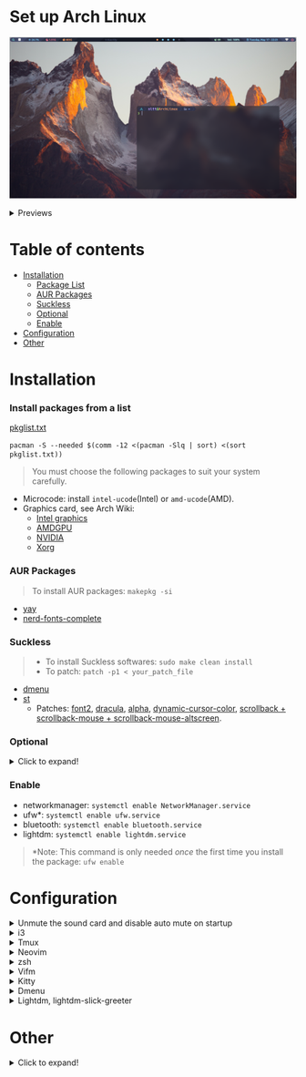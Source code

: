# Set up Arch Linux

![](https://raw.githubusercontent.com/nguyenletientrien/Dotfiles/master/.github/qtile0.png)

<details>
  <summary>Previews</summary>

  - ***i3-wm, i3bar, pfetch, gotop.***
  ![](https://raw.githubusercontent.com/nguyenletientrien/Dotfiles/master/.github/i3.png)

  - ***Qtile, nvim, neofetch, gotop, rofi, conky, i3lock-color.***
  ![](https://raw.githubusercontent.com/nguyenletientrien/Dotfiles/master/.github/qtile1.png)
  ![](https://raw.githubusercontent.com/nguyenletientrien/Dotfiles/master/.github/qtile2.png)
  ![](https://raw.githubusercontent.com/nguyenletientrien/Dotfiles/master/.github/qtile3.png)
  ![](https://raw.githubusercontent.com/nguyenletientrien/Dotfiles/master/.github/qtile4.png)
  ![](https://raw.githubusercontent.com/nguyenletientrien/Dotfiles/master/.github/qtile5.png)
  > [Download](https://github.com/nguyenletientrien/Wallpapers) Wallpapers.

</details>

# Table of contents

- [Installation](https://github.com/nguyenletientrien/Dotfiles#installation)
  - [Package List](https://github.com/nguyenletientrien/Dotfiles#install-packages-from-a-list)
  - [AUR Packages](https://github.com/nguyenletientrien/Dotfiles#aur-packages)
  - [Suckless](https://github.com/nguyenletientrien/Dotfiles#suckless)
  - [Optional](https://github.com/nguyenletientrien/Dotfiles#optional)
  - [Enable](https://github.com/nguyenletientrien/Dotfiles#enable)
- [Configuration](https://github.com/nguyenletientrien/Dotfiles#configuration)
- [Other](https://github.com/nguyenletientrien/Dotfiles#other)

# Installation

### Install packages from a list
[pkglist.txt](https://github.com/nguyenletientrien/Dotfiles/blob/master/pkglist.txt)
```
pacman -S --needed $(comm -12 <(pacman -Slq | sort) <(sort pkglist.txt))
```
> You must choose the following packages to suit your system carefully.
- Microcode: install `intel-ucode`(Intel) or `amd-ucode`(AMD).
- Graphics card, see Arch Wiki:
  - [Intel graphics](https://wiki.archlinux.org/title/Intel_graphics)
  - [AMDGPU](https://wiki.archlinux.org/title/AMDGPU)
  - [NVIDIA](https://wiki.archlinux.org/title/NVIDIA)
  - [Xorg](https://wiki.archlinux.org/title/Xorg)

### AUR Packages
> To install AUR packages: `makepkg -si`
- [yay](https://aur.archlinux.org/packages/yay)
- [nerd-fonts-complete](https://aur.archlinux.org/packages/nerd-fonts-complete)

### Suckless
> - To install Suckless softwares: `sudo make clean install`
> - To patch: `patch -p1 < your_patch_file`
- [dmenu](https://tools.suckless.org/dmenu)
- [st](https://st.suckless.org)
  - Patches: [font2](https://st.suckless.org/patches/font2), [dracula](https://st.suckless.org/patches/dracula), [alpha](https://st.suckless.org/patches/alpha), [dynamic-cursor-color](https://st.suckless.org/patches/dynamic-cursor-color), [scrollback + scrollback-mouse + scrollback-mouse-altscreen](https://st.suckless.org/patches/scrollback).

### Optional
<details>
  <summary>Click to expand!</summary>
  
  > You should read the application documentation for more information on the Archwiki or the application main page.
  - mutt-wizard ([LukeSmith](https://github.com/LukeSmithxyz/mutt-wizard))
  - Kdenlive
  - GIMP
  - Audacity
  - OBS
  - Simplescreenrecorder 
  - VirtualBox
  - Virt-Manager
    > - `pacman -S libvirt iptables-nft qemu virt-manager`
    > - `sudo systemctl start/enable libvirtd`
    > - `sudo usermod -G libvirt -a <username>`
  - LibreOffice 
    > *jre-openjdk* package is needed for LibreOffice Database.
  - conky
  - persepolis
  - onboard
  - xdotool
  - cronie
  - maim
  - acpi
  - pandoc
  - texlive-most
  - speedtest-cli
  - volumeicon
  - shellcheck-bin ([AUR](https://aur.archlinux.org/packages/shellcheck-bin))
  - ttf-ms-fonts ([AUR](https://aur.archlinux.org/packages/ttf-ms-fonts))
  - teamviewer ([AUR](https://aur.archlinux.org/packages/teamviewer))
     > Note: If you use startx, you won't be able to open teamviewer
</details>

### Enable
- networkmanager: `systemctl enable NetworkManager.service`
- ufw\*: `systemctl enable ufw.service`
- bluetooth: `systemctl enable bluetooth.service`
- lightdm: `systemctl enable lightdm.service`
> \*Note: This command is only needed *once* the first time you install the package: `ufw enable`

# Configuration

<details>
  <summary>Unmute the sound card and disable auto mute on startup</summary>

  - Unmute:
  ```
  amixer sset Master unmute
  amixer sset Speaker unmute
  amixer sset Headphone unmute
  ```
  - Disable auto mute:
  ```
  amixer -c 0 sset "Auto-Mute Mode" Disabled
  ```
</details>

<details>
  <summary>i3</summary>

  - Copy ***i3*** folder to ***~/.config/***
  - Open ***i3/config*** file and edit for use!
  - See more: [i3-README.md](https://github.com/nguyenletientrien/Dotfiles/tree/master/.config/i3)
  - AutoTiling script: [https://github.com/nwg-piotr/autotiling](https://github.com/nwg-piotr/autotiling)
  - Set background with feh: `feh --bg-fill /path/to/picture`
</details>

<details>
  <summary>Tmux</summary>

  #### Installation
  Install [Oh my tmux](https://github.com/gpakosz/.tmux)
  > [A list of awesome resources for tmux.](https://github.com/rothgar/awesome-tmux)
  #### Configuration
  > Pressing `<prefix> e` will open `~/.tmux.conf.local` with the editor defined by the `$EDITOR` environment variable (defaults to `vim` when empty).
  - [Enable the Powerline look](https://github.com/gpakosz/.tmux#enabling-the-powerline-look)
  - Theme colors
    ```
    # custom theme
    tmux_conf_theme_colour_1="#16161e"
    tmux_conf_theme_colour_2="#24283b"
    tmux_conf_theme_colour_3="#a9b1d6"
    tmux_conf_theme_colour_4="#8be9fd"
    tmux_conf_theme_colour_5="#f1fa8c"
    tmux_conf_theme_colour_6="#16161e"
    tmux_conf_theme_colour_7="#f8f8f2"
    tmux_conf_theme_colour_8="#16161e"
    tmux_conf_theme_colour_9="#f1fa8c"
    tmux_conf_theme_colour_10="#ff79c6"
    tmux_conf_theme_colour_11="#50fa7b"
    tmux_conf_theme_colour_12="#a9b1d6"
    tmux_conf_theme_colour_13="#f8f8f2"
    tmux_conf_theme_colour_14="#16161e"
    tmux_conf_theme_colour_15="#16161e"
    tmux_conf_theme_colour_16="#ff5555"
    tmux_conf_theme_colour_17="#f8f8f2"
    ```
  - Configuring the status line:
    ```
    tmux_conf_theme_status_left=" ❐ #S "
    tmux_conf_theme_status_right=" #{prefix} #{mouse}#{pairing}#{synchronized} | #{username}#{root} | #{hostname} "
    ```
  #### Fix *Neovim losing colorscheme when in tmux*:
  > `$TERM` must be set to `xterm-256color`
  - tmux.conf:
    ```
    set-option -ga terminal-overrides ",xterm-256color:Tc"
    ```
</details>

<details>
  <summary>Neovim</summary>

  [See here.](https://github.com/nguyenletientrien/Dotfiles/tree/master/.github/NEOVIM.md)
</details>

<details>
  <summary>zsh</summary>

  - Copy ***zsh*** folder to ***~/.config/***
  - To use [zsh-autosuggestion](https://github.com/zsh-users/zsh-autosuggestions) and [zsh-syntax-highlighting](https://github.com/zsh-users/zsh-syntax-highlighting), git clone from repository into ***~/.config/zsh/plugins/***
    ```
    cd ~/.config/zsh/plugins
    ```
    ```
    git clone https://github.com/zsh-users/zsh-autosuggestions.git
    ```
    ```
    git clone https://github.com/zsh-users/zsh-syntax-highlighting.git
    ```
  - Install [Starship prompt](https://starship.rs) and copy ***starship.toml*** file to ***~/.config/***
    > Starship is available on the official repository.
</details>

<details>
  <summary>Vifm</summary>

  [See here.](https://github.com/nguyenletientrien/Dotfiles/tree/master/.github/VIFM.md)
</details>

<details>
  <summary>Kitty</summary>

  - Copy default config file to ***~/.config/***
  ```
  cp /usr/share/doc/kitty/kitty.conf /home/nltt/.config/kitty/
  ```
  - Configure
  ```
  line | config
  -----|---------------------------------------
     9 | font_family      FiraCode Nerd Font
    10 | bold_font        FiraCode Nerd Font Bold
    11 | italic_font      FiraCode Nerd Font Italic
    12 | bold_italic_font FiraCode Nerd Font Bold Italic
   762 | background_opacity 0.9
  ```
  - Theme: [Dracula](https://draculatheme.com/kitty), [TokyoNight](https://github.com/davidmathers/tokyo-night-kitty-theme)
</details>

<details>
  <summary>Dmenu</summary>

  - Edit *config.def.h*:
    - Font: `Hack Nerd Font`
    - Font size: `11`
    - Colors:
      ```
      [SchemeNorm] = { "#777c99", "#1a1b26" },
      [SchemeSel] = { "#0f0f14", "#7aa2f7" },
      ```
  - Edit *dmenu_run*
    - Add `-p "Run:"` after `dmenu "@"`
    - Example: `dmenu "$@" -p "Run:"`
</details>

<details>
  <summary>Lightdm, lightdm-slick-greeter</summary>

  #### Lightdm
  - Edit config file in ***/etc/lightdm/lightdm.conf***
  ```
  [Seat:*]
  .....
  greeter-session=lightdm-slick-greeter
  user-session=qtile
  #user-session=i3
  .....
  ```
  ##### lightdm-slick-greeter
  - Copy the picture you want to set background to ***/usr/share/backgrounds/***
  - Create slick-greeter.conf as /etc/lightdm/slick-greeter.conf and edit:
  ```
  [Greeter]
  background=/usr/share/backgrounds/<picture>
  ```
</details>

# Other

<details>
  <summary>Click to expand!</summary>

  ### Fonts
  - Roboto Mono (dunst)
  - sans (Qtile, [dwm](https://github.com/nguyenletientrien/dwm))
  - Ubuntu Nerd Font (Qtile, i3, [dwm](https://github.com/nguyenletientrien/dwm))
  - Fira Code (Kitty)
  - Hack Nerd Font (Alacritty, st, dmenu)
  
  ### Appearance
  - Themes:
    - [Dracula](https://draculatheme.com)
    - [Catppuccin](https://github.com/catppuccin/catppuccin)
    - [arc-gtk](https://github.com/horst3180/Arc-theme)
    - TokyoNight ([1](https://github.com/folke/tokyonight.nvim)), ([2](https://github.com/enkia/tokyo-night-vscode-theme)), ([3](https://www.gnome-look.org/p/1681315/))
  - Icons:
    - [Volantes Cursors](https://www.gnome-look.org/p/1356095)
    - [Tela circle icon](https://www.gnome-look.org/p/1359276)
  
  ### Random color script for terminal
  - Install: [shell-color-scripts](https://aur.archlinux.org/packages/shell-color-scripts) (AUR)
  - Usage: add `colorscript random` to your **.zshrc** file.

  ### Tips and Tricks
  - [Linux](https://github.com/nguyenletientrien/Dotfiles/tree/master/.github/TIPS.md)
  - [Vim](https://github.com/nguyenletientrien/Dotfiles/tree/master/.github/VIMTIPS.md)
  
  ### My Scripts
  [See here.](https://github.com/nguyenletientrien/Dotfiles/tree/master/.github/SCRIPTS.md)
</details>

